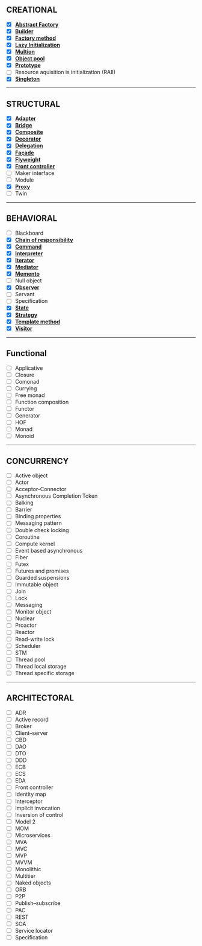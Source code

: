 ## CREATIONAL  


- [x] [**Abstract Factory**](https://github.com/fedeghe/javascript-patterns/blob/master/creational/abstract_factory.js)  
- [x] [**Builder**](https://github.com/fedeghe/javascript-patterns/blob/master/creational/builder.js)  
- [x] [**Factory method**](https://github.com/fedeghe/javascript-patterns/blob/master/creational/factory_method.js)  
- [x] [**Lazy Initialization**](https://github.com/fedeghe/javascript-patterns/blob/master/creational/lazy-initialization.js)  
- [x] [**Multion**](https://github.com/fedeghe/javascript-patterns/blob/master/creational/multiton.js)  
- [x] [**Object pool**](https://github.com/fedeghe/javascript-patterns/blob/master/creational/object-pool.js)  
- [x] [**Prototype**](https://github.com/fedeghe/javascript-patterns/blob/master/creational/prototype.js)  
- [ ] Resource aquisition is initialization (RAII)  
- [x] [**Singleton**](https://github.com/fedeghe/javascript-patterns/blob/master/creational/singleton.js)

---

## STRUCTURAL
- [x] [**Adapter**](https://github.com/fedeghe/javascript-patterns/blob/master/structural/adapter.js)  
- [x] [**Bridge**](https://github.com/fedeghe/javascript-patterns/blob/master/structural/bridge.js)  
- [x] [**Composite**](https://github.com/fedeghe/javascript-patterns/blob/master/structural/composite.js)  
- [x] [**Decorator**](https://github.com/fedeghe/javascript-patterns/blob/master/structural/decorator.js)  
- [x] [**Delegation**](https://github.com/fedeghe/javascript-patterns/blob/master/structural/delegation.js)  
- [x] [**Façade**](https://github.com/fedeghe/javascript-patterns/blob/master/structural/façade.js)  
- [x] [**Flyweight**](https://github.com/fedeghe/javascript-patterns/blob/master/structural/flyweight.js)  
- [x] [**Front controller**](https://github.com/fedeghe/javascript-patterns/blob/master/structural/front-controller.js)  
- [ ] Maker interface  
- [ ] Module  
- [x] [**Proxy**](https://github.com/fedeghe/javascript-patterns/blob/master/structural/proxy.js)  
- [ ] Twin  

---

## BEHAVIORAL 

- [ ] Blackboard  
- [x] [**Chain of responsibility**](https://github.com/fedeghe/javascript-patterns/blob/master/behavioral/chain-of-responsibility.js)  
- [x] [**Command**](https://github.com/fedeghe/javascript-patterns/blob/master/behavioral/command.js)  
- [x] [**Interpreter**](https://github.com/fedeghe/javascript-patterns/blob/master/behavioral/interpreter.js)  
- [x] [**Iterator**](https://github.com/fedeghe/javascript-patterns/blob/master/behavioral/iterator.js)  
- [x] [**Mediator**](https://github.com/fedeghe/javascript-patterns/blob/master/behavioral/mediator.js)  
- [x] [**Memento**](https://github.com/fedeghe/javascript-patterns/blob/master/behavioral/memento.js)  
- [ ] Null object
- [x] [**Observer**](https://github.com/fedeghe/javascript-patterns/blob/master/behavioral/observer.js)  
- [ ] Servant  
- [ ] Specification  
- [x] [**State**](https://github.com/fedeghe/javascript-patterns/blob/master/behavioral/state.js)  
- [x] [**Strategy**](https://github.com/fedeghe/javascript-patterns/blob/master/behavioral/strategy.js)  
- [x] [**Template method**](https://github.com/fedeghe/javascript-patterns/blob/master/behavioral/template-method.js)  
- [x] [**Visitor**](https://github.com/fedeghe/javascript-patterns/blob/master/behavioral/visitor.js)  

---

## Functional
- [ ] Applicative
- [ ] Closure
- [ ] Comonad
- [ ] Currying
- [ ] Free monad
- [ ] Function composition
- [ ] Functor
- [ ] Generator
- [ ] HOF
- [ ] Monad
- [ ] Monoid

---

## CONCURRENCY

- [ ] Active object 
- [ ] Actor 
- [ ] Acceptor-Connector 
- [ ] Asynchronous Completion Token  
- [ ] Balking  
- [ ] Barrier  
- [ ] Binding properties  
- [ ] Messaging pattern  
- [ ] Double check locking  
- [ ] Coroutine  
- [ ] Compute kernel  
- [ ] Event based asynchronous  
- [ ] Fiber
- [ ] Futex
- [ ] Futures and promises
- [ ] Guarded suspensions  
- [ ] Immutable object  
- [ ] Join  
- [ ] Lock  
- [ ] Messaging  
- [ ] Monitor object  
- [ ] Nuclear  
- [ ] Proactor  
- [ ] Reactor  
- [ ] Read-write lock  
- [ ] Scheduler  
- [ ] STM  
- [ ] Thread pool  
- [ ] Thread local storage  
- [ ] Thread specific storage  

---

## ARCHITECTORAL

- [ ] ADR
- [ ] Active record
- [ ] Broker
- [ ] Client–server
- [ ] CBD
- [ ] DAO
- [ ] DTO
- [ ] DDD
- [ ] ECB
- [ ] ECS
- [ ] EDA
- [ ] Front controller
- [ ] Identity map
- [ ] Interceptor
- [ ] Implicit invocation
- [ ] Inversion of control
- [ ] Model 2
- [ ] MOM
- [ ] Microservices
- [ ] MVA
- [ ] MVC
- [ ] MVP
- [ ] MVVM
- [ ] Monolithic
- [ ] Multitier
- [ ] Naked objects
- [ ] ORB
- [ ] P2P
- [ ] Publish–subscribe
- [ ] PAC
- [ ] REST
- [ ] SOA
- [ ] Service locator
- [ ] Specification